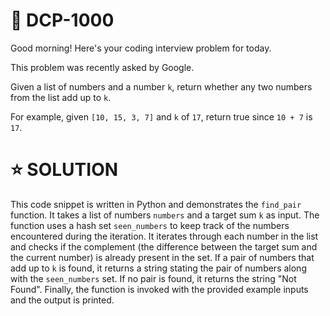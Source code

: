 # **📌 DCP-1000** 

Good morning! Here's your coding interview problem for today.

This problem was recently asked by Google.

Given a list of numbers and a number `k`, return whether any two numbers from the list add up to `k`.

For example, given `[10, 15, 3, 7]` and `k` of `17`, return true since `10 + 7` is `17`.

# **⭐ SOLUTION** 

This code snippet is written in Python and demonstrates the `find_pair` function. It takes a list of numbers `numbers` and a target sum `k` as input. The function uses a hash set `seen_numbers` to keep track of the numbers encountered during the iteration. It iterates through each number in the list and checks if the complement (the difference between the target sum and the current number) is already present in the set. If a pair of numbers that add up to `k` is found, it returns a string stating the pair of numbers along with the `seen_numbers` set. If no pair is found, it returns the string "Not Found". Finally, the function is invoked with the provided example inputs and the output is printed.

